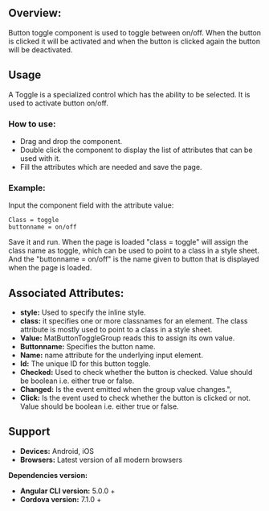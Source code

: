 ## Overview: 
Button toggle component is used to toggle between on/off. When the button is clicked it will be activated and when the button is clicked again the button will be deactivated.

## Usage
A Toggle is a specialized control which has the ability to be selected. It is used to activate button on/off.

### How to use:   
- Drag and drop the component. 
- Double click the component to display the list of attributes that can be used with it.
- Fill the attributes which are needed and save the page.

### Example: 
Input the component field with the attribute value:
``` 
Class = toggle
buttonname = on/off
```
Save it and run.
When the page is loaded "class = toggle" will assign the class name as toggle, which can be used to point to a class in a style sheet. And the "buttonname = on/off" is the name given to button that is displayed when the page is loaded.

## Associated Attributes:
- **style:** Used to specify the inline style.
- **class:** it specifies one or more classnames for an element. The class attribute is mostly used to point to a class in a style sheet.
- **Value:** MatButtonToggleGroup reads this to assign its own value.
- **Buttonname:** Specifies the button name.
- **Name:** name attribute for the underlying input element.
- **Id:** The unique ID for this button toggle.
- **Checked:** Used to check whether the button is checked. Value should be boolean i.e. either true or false.
- **Changed:** Is the event emitted when the group value changes.",
- **Click:** Is the event used to check whether the button is clicked or not. Value should be boolean i.e. either true or false.

## Support 
- **Devices:** Android, iOS
- **Browsers:** Latest version of all modern browsers

**Dependencies version:**
- **Angular CLI version:** 5.0.0 + 
- **Cordova version:** 7.1.0 +

